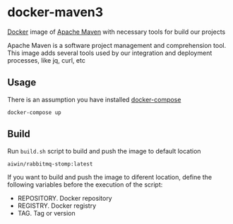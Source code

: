 docker-maven3
================

[Docker](https://www.docker.com/) image of [Apache Maven](https://maven.apache.org/) with necessary tools for build our projects

Apache Maven is a software project management and comprehension tool. This image adds several tools used by our integration and deployment processes, like jq, curl, etc

Usage
--------------

There is an assumption you have installed [docker-compose](https://docs.docker.com/compose/)

    docker-compose up


Build
--------------

Run `build.sh` script to build and push the image to default location

    aiwin/rabbitmq-stomp:latest

If you want to build and push the image to diferent location, define the following
variables before the execution of the script:

- REPOSITORY. Docker repository
- REGISTRY. Docker registry
- TAG. Tag or version
